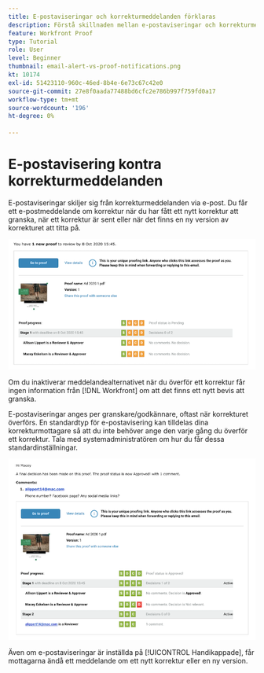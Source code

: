 ```yaml
---
title: E-postaviseringar och korrekturmeddelanden förklaras
description: Förstå skillnaden mellan e-postaviseringar och korrekturmeddelanden i [!DNL  Workfront].
feature: Workfront Proof
type: Tutorial
role: User
level: Beginner
thumbnail: email-alert-vs-proof-notifications.png
kt: 10174
exl-id: 51423110-960c-46ed-8b4e-6e73c67c42e0
source-git-commit: 27e8f0aada77488bd6cfc2e786b997f759fd0a17
workflow-type: tm+mt
source-wordcount: '196'
ht-degree: 0%

---
```


# E-postavisering kontra korrekturmeddelanden

E-postaviseringar skiljer sig från korrekturmeddelanden via e-post. Du får ett e-postmeddelande om korrektur när du har fått ett nytt korrektur att granska, när ett korrektur är sent eller när det finns en ny version av korrekturet att titta på.

![En bild på ett korrekturmeddelande som visar att det finns ett nytt korrektur att granska.](assets/email-alert-1.png)

Om du inaktiverar meddelandealternativet när du överför ett korrektur får ingen information från [!DNL Workfront] om att det finns ett nytt bevis att granska.

E-postaviseringar anges per granskare/godkännare, oftast när korrekturet överförs. En standardtyp för e-postavisering kan tilldelas dina korrekturmottagare så att du inte behöver ange den varje gång du överför ett korrektur. Tala med systemadministratören om hur du får dessa standardinställningar.

![En bild på en e-postavisering som visar att ett beslut har fattats om korrekturet och det finns en kommentar att granska.](assets/email-alert-2.png)

Även om e-postaviseringar är inställda på [!UICONTROL Handikappade], får mottagarna ändå ett meddelande om ett nytt korrektur eller en ny version.

<!--
# Learn more
* New proof email
* Late proof email
-->
